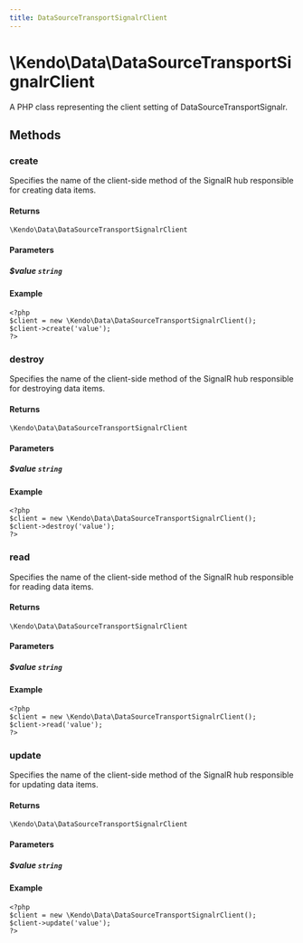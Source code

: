 ```yaml
---
title: DataSourceTransportSignalrClient
---
```


# \Kendo\Data\DataSourceTransportSignalrClient

A PHP class representing the client setting of DataSourceTransportSignalr.


## Methods

### create
Specifies the name of the client-side method of the SignalR hub responsible for creating data items.

#### Returns
`\Kendo\Data\DataSourceTransportSignalrClient`

#### Parameters

##### $value `string`



#### Example 
    <?php
    $client = new \Kendo\Data\DataSourceTransportSignalrClient();
    $client->create('value');
    ?>

### destroy
Specifies the name of the client-side method of the SignalR hub responsible for destroying data items.

#### Returns
`\Kendo\Data\DataSourceTransportSignalrClient`

#### Parameters

##### $value `string`



#### Example 
    <?php
    $client = new \Kendo\Data\DataSourceTransportSignalrClient();
    $client->destroy('value');
    ?>

### read
Specifies the name of the client-side method of the SignalR hub responsible for reading data items.

#### Returns
`\Kendo\Data\DataSourceTransportSignalrClient`

#### Parameters

##### $value `string`



#### Example 
    <?php
    $client = new \Kendo\Data\DataSourceTransportSignalrClient();
    $client->read('value');
    ?>

### update
Specifies the name of the client-side method of the SignalR hub responsible for updating data items.

#### Returns
`\Kendo\Data\DataSourceTransportSignalrClient`

#### Parameters

##### $value `string`



#### Example 
    <?php
    $client = new \Kendo\Data\DataSourceTransportSignalrClient();
    $client->update('value');
    ?>

